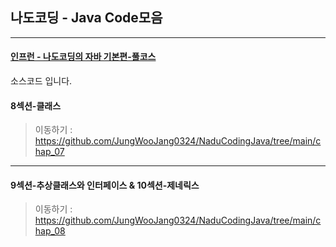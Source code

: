 ## 나도코딩 - Java Code모음
***
  

#### [인프런 - 나도코딩의 자바 기본편-풀코스](https://www.inflearn.com/course/%EB%82%98%EB%8F%84%EC%BD%94%EB%94%A9-%EC%9E%90%EB%B0%94-%EA%B8%B0%EB%B3%B8/dashboard>)

소스코드 입니다. 

#### 8섹션-클래스
> 이동하기 : https://github.com/JungWooJang0324/NaduCodingJava/tree/main/chap_07

***

#### 9섹션-추상클래스와 인터페이스 & 10섹션-제네릭스
> 이동하기 : https://github.com/JungWooJang0324/NaduCodingJava/tree/main/chap_08

